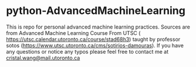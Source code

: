 # python-AdvancedMachineLearning
This is repo for personal advanced machine learning practices. Sources are from Advanced Machine Learning Course From UTSC ( https://utsc.calendar.utoronto.ca/course/stad68h3) taught by professor sotos (https://www.utsc.utoronto.ca/cms/sotirios-damouras). 
If you have any questions or notice any typos please feel free to contact me at cristal.wang@mail.utoronto.ca
